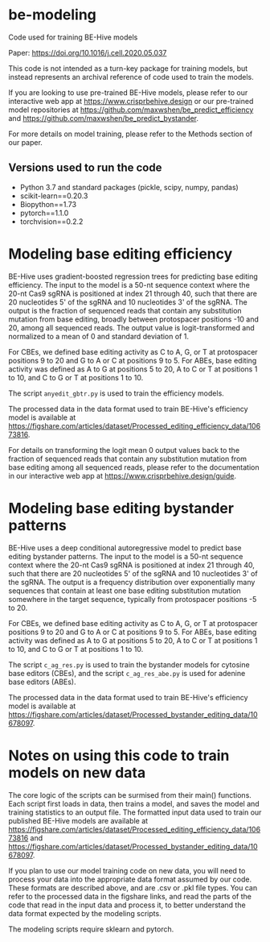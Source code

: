 # be-modeling
Code used for training BE-Hive models

Paper: https://doi.org/10.1016/j.cell.2020.05.037

This code is not intended as a turn-key package for training models, but instead represents an archival reference of code used to train the models. 

If you are looking to use pre-trained BE-Hive models, please refer to our interactive web app at https://www.crisprbehive.design or our pre-trained model repositories at https://github.com/maxwshen/be_predict_efficiency and https://github.com/maxwshen/be_predict_bystander.

For more details on model training, please refer to the Methods section of our paper.

## Versions used to run the code
* Python 3.7 and standard packages (pickle, scipy, numpy, pandas)
* scikit-learn==0.20.3
* Biopython==1.73
* pytorch==1.1.0 
* torchvision==0.2.2

# Modeling base editing efficiency
BE-Hive uses gradient-boosted regression trees for predicting base editing efficiency. The input to the model is a 50-nt sequence context where the 20-nt Cas9 sgRNA is positioned at index 21 through 40, such that there are 20 nucleotides 5' of the sgRNA and 10 nucleotides 3' of the sgRNA. The output is the fraction of sequenced reads that contain any substitution mutation from base editing, broadly between protospacer positions -10 and 20, among all sequenced reads. The output value is logit-transformed and normalized to a mean of 0 and standard deviation of 1.

For CBEs, we defined base editing activity as C to A, G, or T at protospacer positions 9 to 20 and G to A or C at positions 9 to 5. For ABEs, base editing activity was defined as A to G at positions 5 to 20, A to C or T at positions 1 to 10, and C to G or T at positions 1 to 10. 

The script `anyedit_gbtr.py` is used to train the efficiency models.

The processed data in the data format used to train BE-Hive's efficiency model is available at https://figshare.com/articles/dataset/Processed_editing_efficiency_data/10673816.

For details on transforming the logit mean 0 output values back to the fraction of sequenced reads that contain any substitution mutation from base editing among all sequenced reads, please refer to the documentation in our interactive web app at https://www.crisprbehive.design/guide.


# Modeling base editing bystander patterns
BE-Hive uses a deep conditional autoregressive model to predict base editing bystander patterns. The input to the model is a 50-nt sequence context where the 20-nt Cas9 sgRNA is positioned at index 21 through 40, such that there are 20 nucleotides 5' of the sgRNA and 10 nucleotides 3' of the sgRNA. The output is a frequency distribution over exponentially many sequences that contain at least one base editing substitution mutation somewhere in the target sequence, typically from protospacer positions -5 to 20.

For CBEs, we defined base editing activity as C to A, G, or T at protospacer positions 9 to 20 and G to A or C at positions 9 to 5. For ABEs, base editing activity was defined as A to G at positions 5 to 20, A to C or T at positions 1 to 10, and C to G or T at positions 1 to 10. 

The script `c_ag_res.py` is used to train the bystander models for cytosine base editors (CBEs), and the script `c_ag_res_abe.py` is used for adenine base editors (ABEs).

The processed data in the data format used to train BE-Hive's efficiency model is available at https://figshare.com/articles/dataset/Processed_bystander_editing_data/10678097.


# Notes on using this code to train models on new data
The core logic of the scripts can be surmised from their main() functions. Each script first loads in data, then trains a model, and saves the model and training statistics to an output file. The formatted input data used to train our published BE-Hive models are available at https://figshare.com/articles/dataset/Processed_editing_efficiency_data/10673816 and https://figshare.com/articles/dataset/Processed_bystander_editing_data/10678097. 

If you plan to use our model training code on new data, you will need to process your data into the appropriate data format assumed by our code. These formats are described above, and are .csv or .pkl file types. You can refer to the processed data in the figshare links, and read the parts of the code that read in the input data and process it, to better understand the data format expected by the modeling scripts.

The modeling scripts require sklearn and pytorch.